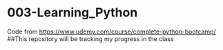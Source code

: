 # 003-Learning_Python
Code from https://www.udemy.com/course/complete-python-bootcamp/
##This repository will be tracking my progress in the class
